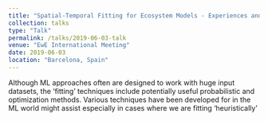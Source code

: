 ```yaml
---
title: "Spatial-Temporal Fitting for Ecosystem Models - Experiences and Observations from Canada."
collection: talks
type: "Talk"
permalink: /talks/2019-06-03-talk
venue: "EwE International Meeting"
date: 2019-06-03
location: "Barcelona, Spain"
---
```


Although ML approaches often are designed to work with huge input datasets, the ‘fitting’ techniques include potentially useful probabilistic and optimization methods. 
Various techniques have been developed for in the ML world might assist especially in cases where we are fitting ‘heuristically’
